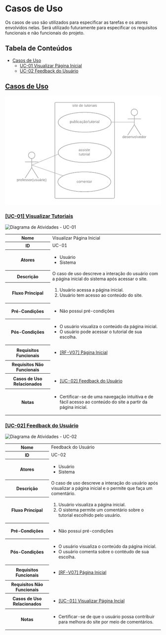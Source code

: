 # Casos de Uso

Os casos de uso são utilizados para especificar as tarefas e os atores envolvidos nelas. Será utilizado futuramente para especificar os requisitos funcionais e não funcionais do projeto.

## Tabela de Conteúdos

- [Casos de Uso](#casos-de-uso)
  - [UC-01 Visualizar Página Inicial](#uc-01-visualizar-página-inicial)
  - [UC-02 Feedback do Usuário](#uc-02-feedback-do-usuário)

## [Casos de Uso](#tabela-de-conteúdos)

![Diagrama de Casos de Uso](/Diagramas/Diagrama%20em%20branco.png "Diagrama de casos de Uso")

### [[UC-01] Visualizar Tutoriais](#tabela-de-conteúdos)

![Diagrama de Atividades - UC-01](/Diagrama/Interação%20humano-computador.png "Diagrama de Visualização dos Tutoriais")

<table>
  <tr>
    <th>Nome</th>
    <td>Visualizar Página Inicial</td>
  </tr>
  <tr>
    <th>ID</th>
    <td>UC-01</td>
  </tr>
  <tr>
    <th>Atores</th>
    <td>
      <ul>
        <li>Usuário</li>
        <li>Sistema</li>
      </ul>
    </td>
  </tr>
  <tr>
    <th>Descrição</th>
    <td>O caso de uso descreve a interação do usuário com a página inicial do sistema após acessar o site.</td>
  </tr>
  <tr>
    <th>Fluxo Principal</th>
    <td>
      <ol>
        <li>Usuário acessa a página inicial.</li>
        <li>Usuário tem acesso ao conteúdo do site.</li>
      </ol>
  </tr>
  <tr>
    <th>Pré-Condições</th>
    <td>
      <ul>
        <li>Não possui pré-condições</li>
      </ul>
    </td>
  </tr>
  <tr>
    <th>Pós-Condições</th>
    <td>
      <ul>
        <li>O usuário visualiza o conteúdo da página inicial.</li>
        <li>O usuário pode acessar o tutorial de sua escolha.</li>
      </ul>
    </td>
  </tr>
  <tr>
    <th>Requisitos Funcionais</th>
    <td><ul>
      <li><a href="/Requisitos.md#rf-v07-p%C3%A1gina-inicial">[RF-V07] Página Inicial</a></li>
    </ul></td>
  </tr>
  <tr>
    <th>Requisitos Não Funcionais</th>
    <td></td>
  </tr>
  <tr>
    <th>Casos de Uso Relacionados</th>
    <td>
      <ul>
        <li><a href="#uc-02-feedback-do-usuário">[UC-02] Feedback do Usuário</a></li>
      </ul>
    </td>
  </tr>
  <tr>
    <th>Notas</th>
    <td>
      <ul>
        <li>Certificar-se de uma navegação intuitiva e de fácil acesso ao conteúdo do site a partir da página inicial.</li>
      </ul>
    </td>
  </tr>
</table>

### [[UC-02] Feedback do Usuário](#tabela-de-conteúdos)

![Diagrama de Atividades - UC-02](/Diagrama/diagrama%203.png "Diagrama de Comentar")

<table>
  <tr>
    <th>Nome</th>
    <td>Feedback do Usuário</td>
  </tr>
  <tr>
    <th>ID</th>
    <td>UC-02</td>
  </tr>
  <tr>
    <th>Atores</th>
    <td>
      <ul>
        <li>Usuário</li>
        <li>Sistema</li>
      </ul>
    </td>
  </tr>
  <tr>
    <th>Descrição</th>
    <td>O caso de uso descreve a interação do usuário após visualizar a página inicial e o permite que faça um comentário.</td>
  </tr>
  <tr>
    <th>Fluxo Principal</th>
    <td>
      <ol>
        <li>Usuário visualiza a página inicial.</li>
        <li>O sistema permite um comentário sobre o tutorial escolhido pelo usuário.</li>
      </ol>
  </tr>
    <th>Pré-Condições</th>
    <td>
      <ul>
        <li>Não possui pré-condições</li>
      </ul>
    </td>
  </tr>
  <tr>
    <th>Pós-Condições</th>
    <td>
      <ul>
        <li>O usuário visualiza o conteúdo da página inicial.</li>
        <li>O usuário comenta sobre o contéudo de sua escolha.</li>
      </ul>
    </td>
  </tr>
  <tr>
    <th>Requisitos Funcionais</th>
    <td><ul>
      <li><a href="/Requisitos.md#rf-v07-p%C3%A1gina-inicial">[RF-V07] Página Inicial</a></li>
    </ul></td>
  </tr>
  <tr>
    <th>Requisitos Não Funcionais</th>
    <td></td>
  </tr>
  <tr>
    <th>Casos de Uso Relacionados</th>
    <td>
      <ul>
        <li><a href="#uc-01-visualizar-página-inicial">[UC-01] Visualizar Página Incial</a></li>
      </ul>
    </td>
  </tr>
  <tr>
    <th>Notas</th>
    <td>
      <ul>
        <li>Certificar-se de que o usuário possa contribuir para melhora do site por meio de comentários.</li>
      </ul>
    </td>
  </tr>
</table>
